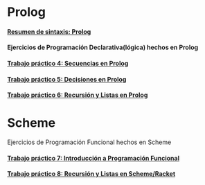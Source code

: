 # Prolog

#### [Resumen de sintaxis: Prolog](./ResumenProlog.md)

#### Ejercicios de Programación Declarativa(lógica) hechos en Prolog

#### [Trabajo práctico 4: Secuencias en Prolog](./Prolog-Practica/GuiaPractica4.md)
#### [Trabajo práctico 5: Decisiones en Prolog](./Prolog-Practica/GuiaPractica5.md)
#### [Trabajo práctico 6: Recursión y Listas en Prolog](./Prolog-Practica/GuiaPractica6.md)

# Scheme
Ejercicios de Programación Funcional hechos en Scheme

#### [Trabajo práctico 7: Introducción a Programación Funcional](./Scheme-Practica/GuiaPractica7.md)
#### [Trabajo práctico 8: Recursión y Listas en Scheme/Racket](./Scheme-Practica/GuiaPractica8.md_)
